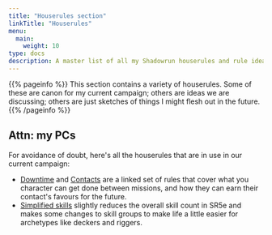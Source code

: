 ```yaml
---
title: "Houserules section"
linkTitle: "Houserules"
menu:
  main:
    weight: 10
type: docs
description: A master list of all my Shadowrun houserules and rule ideas
---
```


{{% pageinfo %}} 
This section contains a variety of houserules. Some of these are canon for my current campaign; others are ideas we are discussing; others are just sketches of things I might flesh out in the future.
{{% /pageinfo %}}

## Attn: my PCs

For avoidance of doubt, here's all the houserules that are in use in our current campaign:

* [Downtime][1] and [Contacts][2] are a linked set of rules that cover what you character can get done between missions, and how they can earn their contact's favours for the future.
* [Simplified skills][3] slightly reduces the overall skill count in SR5e and makes some changes to skill groups to make life a little easier for archetypes like deckers and riggers.

[1]:	/houserules/characters/downtime
[2]:	/houserules/characters/contacts
[3]:	/houserules/characters/skills